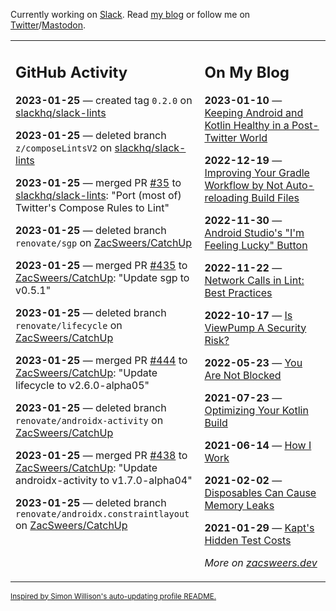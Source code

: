 Currently working on [Slack](https://slack.com/). Read [my blog](https://zacsweers.dev/) or follow me on [Twitter](https://twitter.com/ZacSweers)/[Mastodon](https://hachyderm.io/@ZacSweers).

<table><tr><td valign="top" width="60%">

## GitHub Activity
<!-- githubActivity starts -->
**2023-01-25** — created tag `0.2.0` on [slackhq/slack-lints](https://github.com/slackhq/slack-lints)

**2023-01-25** — deleted branch `z/composeLintsV2` on [slackhq/slack-lints](https://github.com/slackhq/slack-lints)

**2023-01-25** — merged PR [#35](https://github.com/slackhq/slack-lints/pull/35) to [slackhq/slack-lints](https://github.com/slackhq/slack-lints): "Port (most of) Twitter's Compose Rules to Lint"

**2023-01-25** — deleted branch `renovate/sgp` on [ZacSweers/CatchUp](https://github.com/ZacSweers/CatchUp)

**2023-01-25** — merged PR [#435](https://github.com/ZacSweers/CatchUp/pull/435) to [ZacSweers/CatchUp](https://github.com/ZacSweers/CatchUp): "Update sgp to v0.5.1"

**2023-01-25** — deleted branch `renovate/lifecycle` on [ZacSweers/CatchUp](https://github.com/ZacSweers/CatchUp)

**2023-01-25** — merged PR [#444](https://github.com/ZacSweers/CatchUp/pull/444) to [ZacSweers/CatchUp](https://github.com/ZacSweers/CatchUp): "Update lifecycle to v2.6.0-alpha05"

**2023-01-25** — deleted branch `renovate/androidx-activity` on [ZacSweers/CatchUp](https://github.com/ZacSweers/CatchUp)

**2023-01-25** — merged PR [#438](https://github.com/ZacSweers/CatchUp/pull/438) to [ZacSweers/CatchUp](https://github.com/ZacSweers/CatchUp): "Update androidx-activity to v1.7.0-alpha04"

**2023-01-25** — deleted branch `renovate/androidx.constraintlayout` on [ZacSweers/CatchUp](https://github.com/ZacSweers/CatchUp)
<!-- githubActivity ends -->
</td><td valign="top" width="40%">

## On My Blog
<!-- blog starts -->
**2023-01-10** — [Keeping Android and Kotlin Healthy in a Post-Twitter World](https://www.zacsweers.dev/keeping-android-healthy/)

**2022-12-19** — [Improving Your Gradle Workflow by Not Auto-reloading Build Files](https://www.zacsweers.dev/improving-your-workflow-by-not-auto-reloading-build-files/)

**2022-11-30** — [Android Studio's "I'm Feeling Lucky" Button](https://www.zacsweers.dev/android-studios-im-feeling-lucky-button/)

**2022-11-22** — [Network Calls in Lint: Best Practices](https://www.zacsweers.dev/network-calls-in-lint-best-practices/)

**2022-10-17** — [Is ViewPump A Security Risk?](https://www.zacsweers.dev/is-viewpump-a-security-risk/)

**2022-05-23** — [You Are Not Blocked](https://www.zacsweers.dev/you-are-not-blocked/)

**2021-07-23** — [Optimizing Your Kotlin Build](https://www.zacsweers.dev/optimizing-your-kotlin-build/)

**2021-06-14** — [How I Work](https://www.zacsweers.dev/how-i-work/)

**2021-02-02** — [Disposables Can Cause Memory Leaks](https://www.zacsweers.dev/disposables-can-cause-memory-leaks/)

**2021-01-29** — [Kapt's Hidden Test Costs](https://www.zacsweers.dev/kapts-hidden-test-costs/)
<!-- blog ends -->
_More on [zacsweers.dev](https://zacsweers.dev/)_
</td></tr></table>

<sub><a href="https://simonwillison.net/2020/Jul/10/self-updating-profile-readme/">Inspired by Simon Willison's auto-updating profile README.</a></sub>
